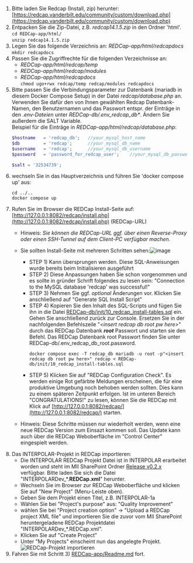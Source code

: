   1. Bitte laden Sie Redcap (Install, zip) herunter: [https://redcap.vanderbilt.edu/community/custom/download.php](https://redcap.vanderbilt.edu/community/custom/download.php)
  1. Entpacken Sie die Zip-Datei, z.B. _redcap14.1.5.zip_ in den Ordner 'html'. \
    ``` cd REDCap-app/html/ ``` \
    ``` unzip redcap14.1.5.zip ```
  1. Legen Sie das folgende Verzeichnis an: _REDCap-app/html/redcapdocs_ \
    ``` mkdir redcapdocs ```
  1. Passen Sie die Zugriffrechte für die folgenden Verzeichnisse an:
     * _REDCap-app/html/redcap/temp_
     * _REDCap-app/html/redcap/modules_
     * _REDCap-app/html/redcapdocs_ \
    ``` chmod ugo+rwx redcap/temp redcap/modules redcapdocs ```
  1. Bitte passen Sie die Verbindungsparameter zur Datenbank (mariadb in diesem Docker Compose Setup) in der Datei _redcap/database.php_ an. Verwenden Sie dafür den von Ihnen gewählten Redcap Datenbank-Namen, den Benutzernamen und das Passwort entspr. der Einträge in den _.env-Dateien_ unter _REDCap-db/.env_redcap_db*_. Ändern Sie außerdem die SALT Variable. \
  Beispiel für die Einträge in _REDCap-app/html/redcap/database.php_:
     ```php
     $hostname   = 'redcap_db';   //your_mysql_host_name
     $db         = 'redcap';      //your_mysql_db_name
     $username   = 'redcap';      //your_mysql_db_username
     $password   = 'password_for_redcap_user';    //your_mysql_db_password
     ```
     ```php
     $salt = '32534739';
     ```
  1. wechseln Sie in das Hauptverzeichnis und führen Sie 'docker compose up' aus:
     ```console
     cd ../..
     docker compose up
     ```
  1. Rufen Sie im Browser die REDCap Install-Seite auf: [http://127.0.0.1:8082/redcap/install.php](http://127.0.0.1:8082/redcap/install.php) (REDCap-URL)
     * Hinweis: _Sie können die REDCap-URL ggf. über einen Reverse-Proxy oder einen SSH-Tunnel auf dem Client-PC verfügbar machen._
     * Sie sollten Install-Seite mit mehreren Schritten sehen:![image](https://github.com/medizininformatik-initiative/INTERPOLAR/assets/11329281/1b442942-cac8-4378-acc6-446d61956f8d)

        * STEP 1) Kann übersprungen werden. Diese SQL-Anweisungen wurde bereits beim Initialisieren ausgeführt
        * STEP 2) Diese Anpassungen haben Sie schon vorgenommen und es sollte in gründer Schrift folgendes zu lesen sein: "Connection to the MySQL database 'redcap' was successful!"
        * STEP 3) Nehmen Sie ggf. _optional_ Änderungen vor. Klicken Sie anschließend auf "Generate SQL Install Script"
        * STEP 4) Kopieren Sie den Inhalt des SQL-Scripts und fügen Sie ihn in die Datei [REDCap-db/init/10_redcap_install-tables.sql](REDCap-db/init/10_redcap_install-tables.sql) ein. Gehen Sie anschließend zurück zur Console. Ersetzen Sie in der nachfolgenden Befehlszeile "_\<insert redcap db root pw here\>_" durch das REDCap Datenbank **_root_** Passwort und starten sie den Befehl. Das REDCap Datenbank root Passwort finden Sie unter REDCap-db/.env_redcap_db_root.password.
          ```console
          docker compose exec -T redcap_db mariadb -u root -p"<insert redcap db root pw here>" redcap < REDCap-db/init/10_redcap_install-tables.sql
          ```
        * STEP 5) Klicken Sie auf "REDCap Configuration Check". Es werden einige Rot gefärbte Meldungen erscheinen, die für eine produktive Umgebung noch behoben werden sollten. Dies kann zu einem späteren Zeitpunkt erfolgen. Ist im unteren Bereich "CONGRATULATIONS!" zu lesen, können Sie die REDCap mit Klick auf [http://127.0.0.1:8082/redcap/](http://127.0.0.1:8082/redcap/) starten.
     * Hinweis: Diese Schritte müssen nur wiederholt werden, wenn eine neue REDCap Version zum Einsazt kommen soll. Das Update kann auch über die REDCap Weboberfläche im "Control Center" eingespielt werden.
  1. Das INTERPOLAR-Projekt in REDCap importieren:
     * Die INTERPOLAR REDCap Projekt Datei ist in INTERPOLAR erarbeitet worden und steht im MII SharePoint Ordner [Release v0.2.x](https://tmfev.sharepoint.com/:f:/r/sites/tmf/mi-i/Modul3Projekte/INTERPOLAR/5_Referenzarchitektur/eDataCapture/Release%20v0.2.x?csf=1&web=1&e=7bycOQ) verfügbar. Bitte laden Sie sich die Datei "INTERPOLARDev_*.**REDCap.xml**" herunter.
     * Wechseln Sie im Browser zur REDCap Weboberfläche und klicken Sie auf "New Project" (Menu-Leiste oben).
     * Geben Sie dem Projekt einen Titel, z.B. INTERPOLAR-1a
     * Wählen Sie bei "Project's purpose" aus: "Quality Improvement"
     * wählen Sie bei "Project creation option" &rarr; "Upload a REDCap project XML file" und importieren Sie die zuvor vom MII SharePoint heruntergeladene REDCap Projektdatei "INTERPOLARDev_*.REDCap.xml".
     * Klicken Sie auf "Create Project"
     * Unter "My Projects" einscheint nun das angelegte Projekt.
     ![REDCap-Projekt importieren](https://github.com/medizininformatik-initiative/INTERPOLAR/assets/11329281/0bfc855c-8586-4c82-8d58-84615ccb1a8f)
1. Fahren Sie mit Schritt 3) [REDCap-app/Readme.md](../Readme.md) fort.

[//]: # (Zurück zur Install-Anleitung einfügen)
[//]: # (Doku für die Verwendung des REDCap INTERPOLAR-Projektes hier Verweis darauf einfügen)

